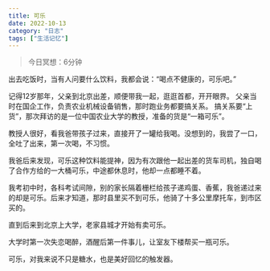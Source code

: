 ```yaml
---
title: 可乐
date: 2022-10-13
category: "日志"
tags: ["生活记忆"]
---
```

> 今日冥想：6分钟

出去吃饭时，当有人问要什么饮料，我都会说：“喝点不健康的，可乐吧。”

记得12岁那年，父亲到北京出差，顺便带我一起，逛逛首都，开开眼界。
父亲当时在国企工作，负责农业机械设备销售，那时跑业务都要搞关系。
搞关系要“上货”，那次拜访的是一位中国农业大学的教授，准备的货是“一箱可乐”。

教授人很好，看我爸带孩子过来，直接开了一罐给我喝。没想到的，我尝了一口，全吐了出来，第一次喝，不习惯。

我爸后来发现，可乐这种饮料能提神，因为有次跟他一起出差的货车司机，独自喝了合作方给的一大桶可乐，中途都休息时，他却一点都睡不着。

我考初中时，各科考试间隙，别的家长隔着栅栏给孩子递鸡蛋、香蕉，我爸递过来的却是可乐。后来才知道，那时县里买不到可乐，他骑了十多公里摩托车，到市区买的。

直到后来到北京上大学，老家县城才开始有卖可乐。

大学时第一次失恋喝醉，酒醒后第一件事儿，让室友下楼帮买一瓶可乐。

可乐，对我来说不只是糖水，也是美好回忆的触发器。





